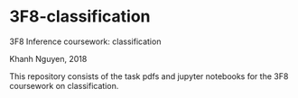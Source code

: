 # 3F8-classification
3F8 Inference coursework: classification

Khanh Nguyen, 2018

This repository consists of the task pdfs and jupyter notebooks for the 3F8 coursework on classification.
